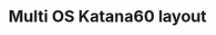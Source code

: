 ---
layout: layouts/keymapdb_entry.njk
OS: ['Windows', 'MacOS', 'Linux']
keymapAuthor: josefadamcik
firmware: QMK
hasHomeRowMods: False
hasLetterOnThumb: False
keymapImage: https://i.imgur.com/1w2OA1o.png
imageDate: idk
keyCount: 70
keyboard: Katana60 rev1
baseLayouts: ["QWERTY"]
languages: ['English']
layerCount: 8
title: "Multi OS Katana60 layout"
isSplit: False
stagger: row
summary: 
keymapUrl: https://github.com/josefadamcik/qmk_firmware/tree/master/keyboards/rominronin/katana60/rev1/keymaps/josefadamcik
writeup: https://github.com/josefadamcik/qmk_firmware/tree/master/keyboards/rominronin/katana60/rev1/keymaps/josefadamcik/readme.md
---